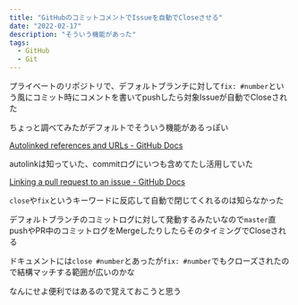 ```yaml
---
title: "GitHubのコミットコメントでIssueを自動でCloseさせる"
date: "2022-02-17"
description: "そういう機能があった"
tags:
  - GitHub
  - Git
---
```


プライベートのリポジトリで、デフォルトブランチに対して`fix: #number`という風にコミット時にコメントを書いてpushしたら対象Issueが自動でCloseされた

ちょっと調べてみたがデフォルトでそういう機能があるっぽい

[Autolinked references and URLs - GitHub Docs](https://docs.github.com/en/get-started/writing-on-github/working-with-advanced-formatting/autolinked-references-and-urls#issues-and-pull-requests)

autolinkは知っていた、commitログにいつも含めてたし活用していた

[Linking a pull request to an issue - GitHub Docs](https://docs.github.com/en/issues/tracking-your-work-with-issues/linking-a-pull-request-to-an-issue)

`close`や`fix`というキーワードに反応して自動で閉じてくれるのは知らなかった

デフォルトブランチのコミットログに対して発動するみたいなので`master`直pushやPR中のコミットログをMergeしたりしたらそのタイミングでCloseされる

ドキュメントには`close #number`とあったが`fix: #number`でもクローズされたので結構マッチする範囲が広いのかな

<!-- textlint-disable ja-technical-writing/ja-no-weak-phrase -->
なんにせよ便利ではあるので覚えておこうと思う
<!-- textlint-enable ja-technical-writing/ja-no-weak-phrase -->
